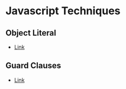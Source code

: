 # Javascript Techniques

## Object Literal 

- [Link](object_literal)

## Guard Clauses

- [Link](guard_clauses)
